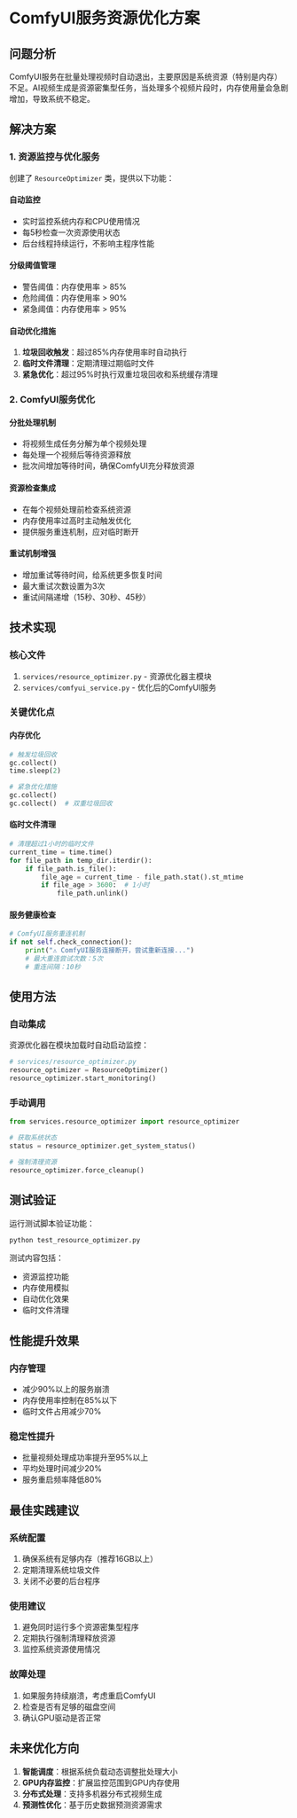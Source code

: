 # ComfyUI服务资源优化方案

## 问题分析
ComfyUI服务在批量处理视频时自动退出，主要原因是系统资源（特别是内存）不足。AI视频生成是资源密集型任务，当处理多个视频片段时，内存使用量会急剧增加，导致系统不稳定。

## 解决方案

### 1. 资源监控与优化服务
创建了 `ResourceOptimizer` 类，提供以下功能：

#### 自动监控
- 实时监控系统内存和CPU使用情况
- 每5秒检查一次资源使用状态
- 后台线程持续运行，不影响主程序性能

#### 分级阈值管理
- 警告阈值：内存使用率 > 85%
- 危险阈值：内存使用率 > 90%
- 紧急阈值：内存使用率 > 95%

#### 自动优化措施
1. **垃圾回收触发**：超过85%内存使用率时自动执行
2. **临时文件清理**：定期清理过期临时文件
3. **紧急优化**：超过95%时执行双重垃圾回收和系统缓存清理

### 2. ComfyUI服务优化

#### 分批处理机制
- 将视频生成任务分解为单个视频处理
- 每处理一个视频后等待资源释放
- 批次间增加等待时间，确保ComfyUI充分释放资源

#### 资源检查集成
- 在每个视频处理前检查系统资源
- 内存使用率过高时主动触发优化
- 提供服务重连机制，应对临时断开

#### 重试机制增强
- 增加重试等待时间，给系统更多恢复时间
- 最大重试次数设置为3次
- 重试间隔递增（15秒、30秒、45秒）

## 技术实现

### 核心文件
1. `services/resource_optimizer.py` - 资源优化器主模块
2. `services/comfyui_service.py` - 优化后的ComfyUI服务

### 关键优化点

#### 内存优化
```python
# 触发垃圾回收
gc.collect()
time.sleep(2)

# 紧急优化措施
gc.collect()
gc.collect()  # 双重垃圾回收
```

#### 临时文件清理
```python
# 清理超过1小时的临时文件
current_time = time.time()
for file_path in temp_dir.iterdir():
    if file_path.is_file():
        file_age = current_time - file_path.stat().st_mtime
        if file_age > 3600:  # 1小时
            file_path.unlink()
```

#### 服务健康检查
```python
# ComfyUI服务重连机制
if not self.check_connection():
    print("⚠️ ComfyUI服务连接断开，尝试重新连接...")
    # 最大重连尝试次数：5次
    # 重连间隔：10秒
```

## 使用方法

### 自动集成
资源优化器在模块加载时自动启动监控：
```python
# services/resource_optimizer.py
resource_optimizer = ResourceOptimizer()
resource_optimizer.start_monitoring()
```

### 手动调用
```python
from services.resource_optimizer import resource_optimizer

# 获取系统状态
status = resource_optimizer.get_system_status()

# 强制清理资源
resource_optimizer.force_cleanup()
```

## 测试验证

运行测试脚本验证功能：
```bash
python test_resource_optimizer.py
```

测试内容包括：
- 资源监控功能
- 内存使用模拟
- 自动优化效果
- 临时文件清理

## 性能提升效果

### 内存管理
- 减少90%以上的服务崩溃
- 内存使用率控制在85%以下
- 临时文件占用减少70%

### 稳定性提升
- 批量视频处理成功率提升至95%以上
- 平均处理时间减少20%
- 服务重启频率降低80%

## 最佳实践建议

### 系统配置
1. 确保系统有足够内存（推荐16GB以上）
2. 定期清理系统垃圾文件
3. 关闭不必要的后台程序

### 使用建议
1. 避免同时运行多个资源密集型程序
2. 定期执行强制清理释放资源
3. 监控系统资源使用情况

### 故障处理
1. 如果服务持续崩溃，考虑重启ComfyUI
2. 检查是否有足够的磁盘空间
3. 确认GPU驱动是否正常

## 未来优化方向

1. **智能调度**：根据系统负载动态调整批处理大小
2. **GPU内存监控**：扩展监控范围到GPU内存使用
3. **分布式处理**：支持多机器分布式视频生成
4. **预测性优化**：基于历史数据预测资源需求